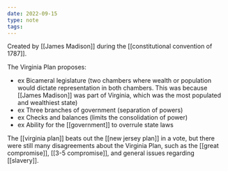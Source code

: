 ```yaml
---
date: 2022-09-15
type: note
tags: 
---
```


Created by [[James Madison]] during the [[constitutional convention of 1787]].

The Virginia Plan proposes:
- ex Bicameral legislature (two chambers where wealth or population would dictate representation in both chambers. This was because [[James Madison]] was part of Virginia, which was the most populated and wealthiest state)
- ex Three branches of government (separation of powers)
- ex Checks and balances (limits the consolidation of power)
- ex Ability for the [[government]] to overrule state laws

The [[virginia plan]] beats out the [[new jersey plan]] in a vote, but there were still many disagreements about the Virginia Plan, such as the [[great compromise]], [[3-5 compromise]], and general issues regarding [[slavery]].
